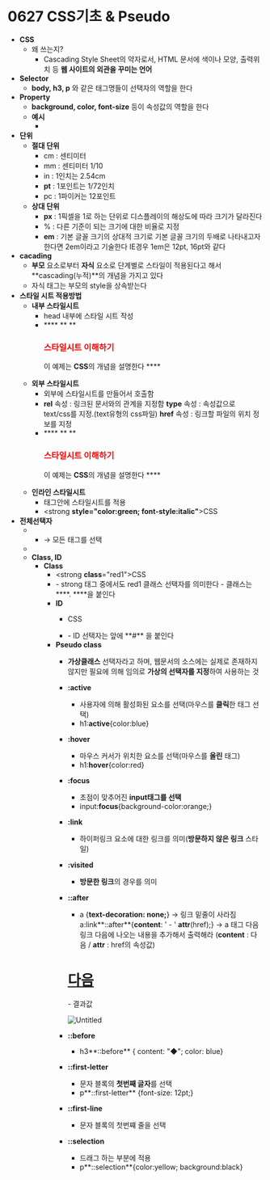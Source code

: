 # 0627 CSS기초 & Pseudo

- **CSS**
    - 왜 쓰는지?
        - Cascading Style Sheet의 약자로서, HTML 문서에 색이나 모양, 출력위치 등 **웹 사이트의 외관을 꾸미는 언어**
- **Selector**
    - **body, h3, p** 와 같은 태그명들이 선택자의 역할을 한다
- **Property**
    - **background, color, font-size** 등이 속성값의 역할을 한다
    - **예시**
        - **<style>**
            **body** {**background** : **mistyrose**;}
            **h3** {**color** : **red**;}
            **p** {**font-size** : **10pt**;}
        **</style>**
- **단위**
    - **절대 단위**
        - cm : 센티미터
        - mm : 센티미터 1/10
        - in : 1인치는 2.54cm
        - **pt** : 1포인트는 1/72인치
        - pc : 1파이커는 12포인트
    - **상대 단위**
        - **px** : 1픽셀을 1로 하는 단위로 디스플레이의 해상도에 따라 크기가 달라진다
        - % : 다른 기준이 되는 크기에 대한 비율로 지정
        - **em** : 기본 글꼴 크기의 상대적 크기로 기본 글꼴 크기의 두배로 나타내고자 한다면 2em이라고 기술한다 IE경우 1em은 12pt, 16pt와 같다
- **cacading**
    - **부모** 요소로부터 **자식** 요소로 단계별로 스타일이 적용된다고 해서 **cascading(누적)**의 개념을 가지고 있다
    - 자식 태그는 부모의 style을 상속받는다
- **스타일 시트 적용방법**
    - **내부 스타일시트**
        - head 내부에 스타일 시트 작성
        - <html>
              **<head>**
                    <meta charset="EUC-KR">
                    **<style>**
                          body {background : mistyrose;}
                          h3 {color:red;}
                          *p {font-size:10pt;}*  
                     **</style>
              </head>
              <body>**
                    <h3>스타일시트 이해하기</h3>
                    <p> 이 예제는 <strong>CSS</strong>의 개념을 설명한다
              **</body>**	
        </html>
    - **외부 스타일시트**
        - 외부에 스타일시트를 만들어서 호출함
        - **rel** 속성 : 링크된 문서와의 관계을 지정함
        **type** 속성 : 속성값으로 text/css를 지정.(text유형의 css파일)
        **href** 속성 : 링크할 파일의 위치 정보를 지정
        - <html>
              **<head>**
                    <meta charset="EUC-KR">
                    **<link rel="stylesheet" type="text/css" href="ex04_extern.css">
              </head>
              <body>**
                    <h3>스타일시트 이해하기</h3>
                    <p> 이 예제는 <strong>CSS</strong>의 개념을 설명한다
              **</body>**	
        </html>
    - **인라인 스타일시트**
        - 태그안에 스타일시트를 적용
        - <strong **style="color:green; font-style:italic"**>CSS</strong>
- **전체선택자**
    - * → 모든 태그를 선택
    - <style>
          ***** {color : red}
    </style>
- **Class, ID**
    - **Class**
        - <strong **class**="red1">CSS</strong>
        - <style>
            **strong.red1** {font-size: 22pt}
        </style>
        - strong 태그 중에서도 red1 클래스 선택자를 의미한다
        - 클래스는 ****. ****을 붙인다
    - **ID**
        - <p **id**="next">CSS</p>
        - <style>
            **#next** { color: blue; text-align: center}
        </style>
        - ID 선택자는 앞에 **#** 을 붙인다
- **Pseudo class**
    - **가상클래스** 선택자라고 하며, 웹문서의 소스에는 실제로 존재하지 않지만 필요에 의해 임의로 **가상의 선택자를 지정**하여 사용하는 것
    - **:active**
        - 사용자에 의해 활성화된 요소를 선택(마우스를 **클릭**한 태그 선택)
        - h1:**active**{color:blue}
    - **:hover**
        - 마우스 커서가 위치한 요소를 선택(마우스를 **올린** 태그)
        - h1:**hover**{color:red}
    - **:focus**
        - 초점이 맞추어진 **input태그를 선택**
        - input:**focus**{background-color:orange;}
    - **:link**
        - 하이퍼링크 요소에 대한 링크를 의미(**방문하지 않은 링크** 스타일)
    - **:visited**
        - **방문한 링크**의 경우를 의미
    - **::after**
        - a {**text-decoration: none;**}  →  링크 밑줄이 사라짐
        a:link**::after**{**content**: ' - ' **attr**(href);}  →  a 태그 다음 링크 다음에 나오는 내용을 추가해서 출력해라 (**content** : 다음 / **attr** :  href의 속성값)
        <h1><a href="[http://www.daum.net](http://www.daum.net/)">다음</a></h1>
        - 결과값
        
        ![Untitled](https://s3-us-west-2.amazonaws.com/secure.notion-static.com/5e6ecf21-75ad-4dba-95ba-134b313d9259/Untitled.png)
        
    - **::before**
        - h3**::before** { content: "◆"; color: blue}
    - **::first-letter**
        - 문자 블록의 **첫번째 글자**를 선택
        - p**::first-letter** {font-size: 12pt;}
    - **::first-line**
        - 문자 블록의 첫번쨰 줄을 선택
    - **::selection**
        - 드래그 하는 부분에 적용
        - p**::selection**{color:yellow; background:black}

